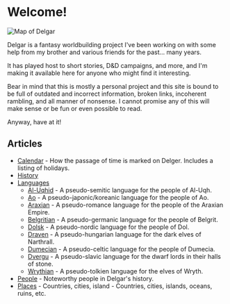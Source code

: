 # Welcome!

![Map of Delgar](./images/delgar-map-pretty.jpg)

Delgar is a fantasy worldbuilding project I've been working on with some help from my brother and various friends for the past... many years.

It has played host to short stories, D&D campaigns, and more, and I'm making it available here for anyone who might find it interesting.

Bear in mind that this is mostly a personal project and this site is bound to be full of outdated and incorrect information, broken links, incoherent rambling, and all manner of nonsense. I cannot promise any of this will make sense or be fun or even possible to read.

Anyway, have at it!

## Articles

- [Calendar](./Calendar.md) - How the passage of time is marked on Delger.
  Includes a listing of holidays.
- [History](./History.md)
- [Languages](./Languages/index.md)
  - [Al-Uqhid](./Languages/Al-Uqhid.md) - A pseudo-semitic language for the people of Al-Uqh.
  - [Ao](./Languages/Ao.md) - A pseudo-japonic/koreanic language for the people of Ao.
  - [Araxian](./Languages/Araxian.md) - A pseudo-romance language for the people of the Araxian Empire.
  - [Belgritian](./Languages/Belgritian.md) - A pseudo-germanic language for the people of Belgrit.
  - [Dolsk](./Languages/Dolsk.md) - A pseudo-nordic language for the people of Dol.
  - [Draven](./Languages/Draven.md) - A pseudo-hungarian language for the dark elves of Narthrall.
  - [Dumecian](./Languages/Dumecian.md) - A pseudo-celtic language for the people of Dumecia.
  - [Dvergu](./Languages/Dvergu.md) - A pseudo-slavic language for the dwarf lords in their halls of stone.
  - [Wrythian](./Languages/Wrythian.md) - A pseudo-tolkien language for the elves of Wryth.
- [People](./People/index.md) - Noteworthy people in Delgar's history.
- [Places](./Places/index.md) - Countries, cities, island - Countries, cities, islands, oceans, ruins, etc.
